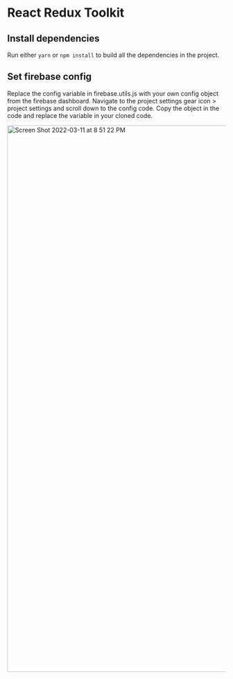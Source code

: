 # React Redux Toolkit

## Install dependencies

Run either `yarn` or `npm install` to build all the dependencies in the project.

## Set firebase config

Replace the config variable in firebase.utils.js with your own config object from the firebase dashboard. Navigate to the project settings gear icon > project settings and scroll down to the config code. Copy the object in the code and replace the variable in your cloned code.

<img width="1261" alt="Screen Shot 2022-03-11 at 8 51 22 PM" src="https://user-images.githubusercontent.com/10578605/157999158-10e921cc-9ee5-46f6-a0c5-1ae5686f54f3.png">
